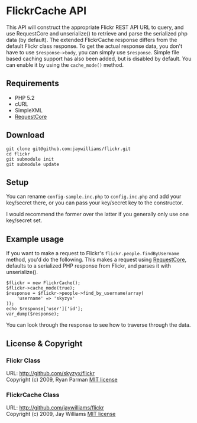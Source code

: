 # FlickrCache API

This API will construct the appropriate Flickr REST API URL to query, and use RequestCore and unserialize() to retrieve and parse the serialized php data (by default).
The extended FlickrCache response differs from the default Flickr class response. To get the actual response data, you don't have to use `$response->body`, you can simply use `$response`. Simple file based caching support has also been added, but is disabled by default. You can enable it by using the `cache_mode()` method.

## Requirements

* PHP 5.2
* cURL
* SimpleXML
* [RequestCore](http://github.com/skyzyx/requestcore)

## Download

	git clone git@github.com:jaywilliams/flickr.git
	cd flickr
	git submodule init
	git submodule update

## Setup

You can rename `config-sample.inc.php` to `config.inc.php` and add your key/secret there, or you can pass your key/secret key to the constructor.

I would recommend the former over the latter if you generally only use one key/secret set.

## Example usage

If you want to make a request to Flickr's `flickr.people.findByUsername` method, you'd do the following. This makes a request using [RequestCore](http://github.com/skyzyx/requestcore), defaults to a serialized PHP response from Flickr, and parses it with unserialize().

	$flickr = new FlickrCache();
	$flickr->cache_mode(true);
	$response = $flickr->people->find_by_username(array(
		'username' => 'skyzyx'
	));
	echo $response['user']['id'];
	var_dump($response);

You can look through the response to see how to traverse through the data.



## License & Copyright

### Flickr Class

URL: <http://github.com/skyzyx/flickr>  
Copyright (c) 2009, Ryan Parman [MIT license](http://www.opensource.org/licenses/mit-license.php)

### FlickrCache Class

URL: <http://github.com/jaywilliams/flickr>  
Copyright (c) 2009, Jay Williams [MIT license](http://www.opensource.org/licenses/mit-license.php)
